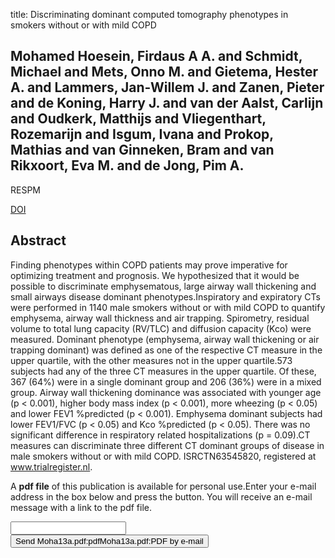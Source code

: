 title: Discriminating dominant computed tomography phenotypes in smokers without or with mild COPD

## Mohamed Hoesein, Firdaus A A. and Schmidt, Michael and Mets, Onno M. and Gietema, Hester A. and Lammers, Jan-Willem J. and Zanen, Pieter and de Koning, Harry J. and van der Aalst, Carlijn and Oudkerk, Matthijs and Vliegenthart, Rozemarijn and Isgum, Ivana and Prokop, Mathias and van Ginneken, Bram and van Rikxoort, Eva M. and de Jong, Pim A.
RESPM

<a href="https://doi.org/10.1016/j.rmed.2013.08.014">DOI</a>

## Abstract
Finding phenotypes within COPD patients may prove imperative for optimizing treatment and prognosis. We hypothesized that it would be possible to discriminate emphysematous, large airway wall thickening and small airways disease dominant phenotypes.Inspiratory and expiratory CTs were performed in 1140 male smokers without or with mild COPD to quantify emphysema, airway wall thickness and air trapping. Spirometry, residual volume to total lung capacity (RV/TLC) and diffusion capacity (Kco) were measured. Dominant phenotype (emphysema, airway wall thickening or air trapping dominant) was defined as one of the respective CT measure in the upper quartile, with the other measures not in the upper quartile.573 subjects had any of the three CT measures in the upper quartile. Of these, 367 (64%) were in a single dominant group and 206 (36%) were in a mixed group. Airway wall thickening dominance was associated with younger age (p < 0.001), higher body mass index (p < 0.001), more wheezing (p < 0.05) and lower FEV1 %predicted (p < 0.001). Emphysema dominant subjects had lower FEV1/FVC (p < 0.05) and Kco %predicted (p < 0.05). There was no significant difference in respiratory related hospitalizations (p = 0.09).CT measures can discriminate three different CT dominant groups of disease in male smokers without or with mild COPD. ISRCTN63545820, registered at www.trialregister.nl.

A <b>pdf file</b> of this publication is available for personal use.Enter your e-mail address in the box below and press the button. You will receive an e-mail message with a link to the pdf file.
<form action="sender.php">  <input type="text" name="email">  <input type="submit" value="Send Moha13a.pdf:pdfMoha13a.pdf:PDF by e-mail"></form>